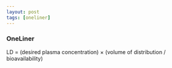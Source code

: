 ```yaml
---
layout: post
tags: [oneliner]
---
```



### OneLiner

LD = (desired plasma concentration) × (volume of distribution / bioavailability)

